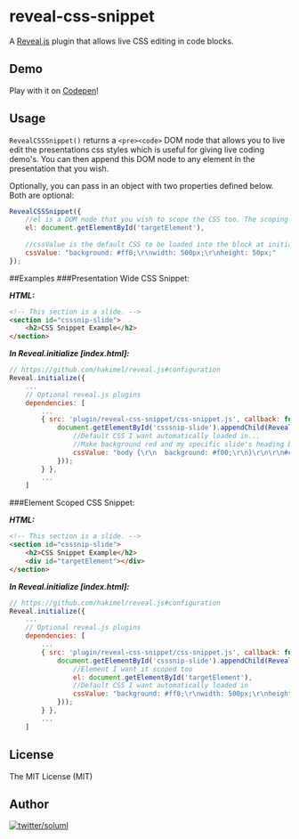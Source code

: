 # reveal-css-snippet

A [Reveal.js](https://github.com/hakimel/reveal.js) plugin that allows live CSS editing in code blocks.

## Demo
Play with it on [Codepen](https://github.com/soluml/reveal-css-snippet)!

## Usage

`RevealCSSSnippet()` returns a `<pre><code>` DOM node that allows you to live edit the presentations css styles which is useful for giving live coding demo's. You can then append this DOM node to any element in the presentation that you wish.

Optionally, you can pass in an object with two properties defined below. Both are optional:

```js
RevealCSSSnippet({
    //el is a DOM node that you wish to scope the CSS too. The scoping is done via attribute selector, so beware of specificity issues with existing styles. The default is no scoping, which allows you to write CSS to target anything in the presentation.
    el: document.getElementById('targetElement'),
    
    //cssValue is the default CSS to be loaded into the block at initialization. The default is empty string.
    cssValue: "background: #ff0;\r\nwidth: 500px;\r\nheight: 50px;"
});
```

##Examples
###Presentation Wide CSS Snippet:

**_HTML:_**
```html
<!-- This section is a slide. -->
<section id="csssnip-slide">
    <h2>CSS Snippet Example</h2>
</section>
```

**_In Reveal.initialize [index.html]:_**
```js
// https://github.com/hakimel/reveal.js#configuration
Reveal.initialize({
    ...
    // Optional reveal.js plugins
    dependencies: [
        ...
        { src: 'plugin/reveal-css-snippet/css-snippet.js', callback: function() {
            document.getElementById('csssnip-slide').appendChild(RevealCSSSnippet({
                //Default CSS I want automatically loaded in...
                //Make background red and my specific slide's heading black
                cssValue: "body {\r\n  background: #f00;\r\n}\r\n\r\n#csssnip-slide h2 {\r\n  color: #000;\r\n}"
            }));
        } },
        ...
    ]
```

###Element Scoped CSS Snippet:

**_HTML:_**
```html
<!-- This section is a slide. -->
<section id="csssnip-slide">
    <h2>CSS Snippet Example</h2>
    <div id="targetElement"></div>
</section>
```

**_In Reveal.initialize [index.html]:_**
```js
// https://github.com/hakimel/reveal.js#configuration
Reveal.initialize({
    ...
    // Optional reveal.js plugins
    dependencies: [
        ...
        { src: 'plugin/reveal-css-snippet/css-snippet.js', callback: function() {
            document.getElementById('csssnip-slide').appendChild(RevealCSSSnippet({
                //Element I want it scoped too
                el: document.getElementById('targetElement'),
                //Default CSS I want automatically loaded in
                cssValue: "background: #ff0;\r\nwidth: 500px;\r\nheight: 50px;"
            }));
        } },
        ...
    ]
```

## License

The MIT License (MIT)

## Author

[![twitter/soluml](http://www.gravatar.com/avatar/832fa8588ea749ba2a83672fa36b8981?s=100)](https://twitter.com/soluml "Follow @soluml on Twitter")
